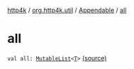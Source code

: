 [http4k](../../index.md) / [org.http4k.util](../index.md) / [Appendable](index.md) / [all](./all.md)

# all

`val all: `[`MutableList`](https://kotlinlang.org/api/latest/jvm/stdlib/kotlin.collections/-mutable-list/index.html)`<`[`T`](index.md#T)`>` [(source)](https://github.com/http4k/http4k/blob/master/http4k-contract/src/main/kotlin/org/http4k/util/Appendable.kt#L3)